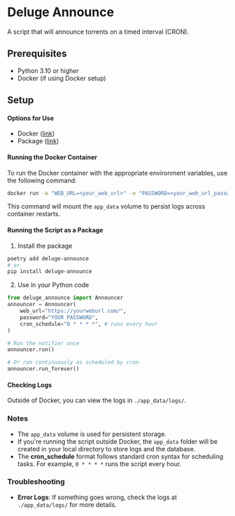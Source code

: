 # Deluge Announce

A script that will announce torrents on a timed interval (CRON).

## Prerequisites

- Python 3.10 or higher
- Docker (if using Docker setup)

## Setup

#### Options for Use

- Docker ([link](https://hub.docker.com/repository/docker/jlw4049/deluge-announce/))
- Package ([link](https://pypi.org/project/deluge-announce/))

#### Running the Docker Container

To run the Docker container with the appropriate environment variables, use the following command:

```bash
docker run -e "WEB_URL=<your_web_url>" -e "PASSWORD=<your_web_url_password>" -e "CRON_SCHEDULE=0 * * * *" -v "app_data:/app_data"
```

This command will mount the `app_data` volume to persist logs across container restarts.

#### Running the Script as a Package

1. Install the package

```bash
poetry add deluge-announce
# or
pip install deluge-announce
```

2. Use in your Python code

```python
from deluge_announce import Announcer
announcer = Announcer(
    web_url="https://yourweburl.com/",
    password="YOUR PASSWORD",
    cron_schedule="0 * * * *", # runs every hour
)

# Run the notifier once
announcer.run()

# Or run continuously as scheduled by cron
announcer.run_forever()
```

#### Checking Logs

Outside of Docker, you can view the logs in `./app_data/logs/`.

### Notes

- The `app_data` volume is used for persistent storage.
- If you're running the script outside Docker, the `app_data` folder will be created in your local directory to store logs and the database.
- The **cron_schedule** format follows standard cron syntax for scheduling tasks. For example, `0 * * * *` runs the script every hour.

### Troubleshooting

- **Error Logs**: If something goes wrong, check the logs at `./app_data/logs/` for more details.
